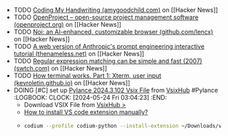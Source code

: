 - TODO [Coding My Handwriting (amygoodchild.com)](https://news.ycombinator.com/item?id=40408291) on [[Hacker News]]
- TODO [OpenProject – open-source project management software (openproject.org)](https://news.ycombinator.com/item?id=40399577) on [[Hacker News]]
- TODO [Noi: an AI-enhanced, customizable browser (github.com/lencx)](https://news.ycombinator.com/item?id=40399923) on [[Hacker News]]
- TODO [A web version of Anthropic's prompt engineering interactive tutorial (thenameless.net)](https://news.ycombinator.com/item?id=40395057) on [[Hacker News]]
- TODO [Regular expression matching can be simple and fast (2007) (swtch.com)](https://news.ycombinator.com/item?id=40422997) on [[Hacker News]]
- TODO [How terminal works. Part 1: Xterm, user input (kevroletin.github.io)](https://news.ycombinator.com/item?id=40419325) on [[Hacker News]]
- DOING [#C] set up [Pylance 2024.3.102 Vsix File](https://www.vsixhub.com/vsix/136403/) from [VsixHub](https://www.vsixhub.com/)  #Pylance
  :LOGBOOK:
  CLOCK: [2024-05-24 Fri 03:04:23]
  :END:
	- Download VSIX File from [VsixHub >](https://www.vsixhub.com/go.php?post_id=136403&app_id=364d2426-116a-433a-a5d8-a5098dc3afbd&s=4WQQGbtOYWGK2&link=https%3A%2F%2Ff2.vsixhub.com%2Ffile.php%3Fversion%3D2024.3.102%26ext_name%3Dvscode-pylance)
	- [How to install VS code extension manually?](https://stackoverflow.com/a/50232194/7753274)
	- ```bash
	  codium --profile codium-python --install-extension ~/Downloads/vscode-pylance-2024.3.102_vsixhub.com.vsix
	  ```